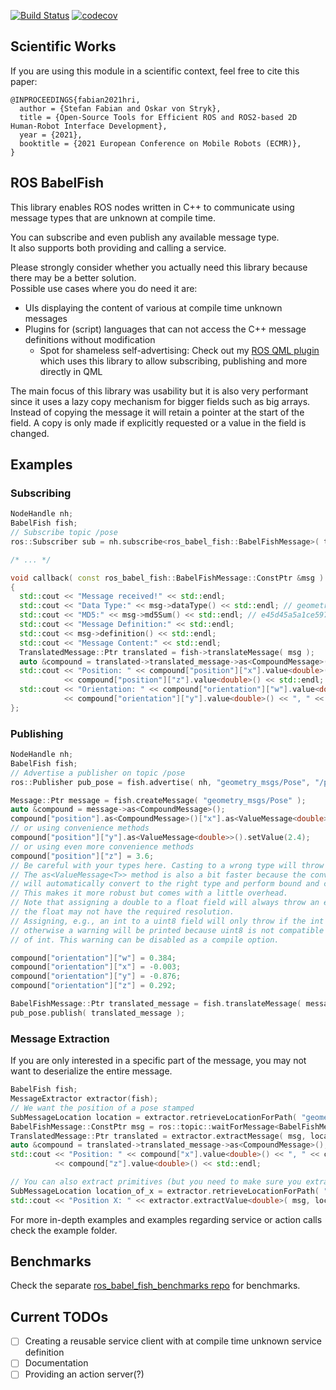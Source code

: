 [![Build Status](https://app.travis-ci.com/StefanFabian/ros_babel_fish.svg?branch=kinetic)](https://app.travis-ci.com/StefanFabian/ros_babel_fish)
[![codecov](https://codecov.io/gh/StefanFabian/ros_babel_fish/branch/master/graph/badge.svg)](https://codecov.io/gh/StefanFabian/ros_babel_fish)

## Scientific Works
If you are using this module in a scientific context, feel free to cite this paper:
```
@INPROCEEDINGS{fabian2021hri,
  author = {Stefan Fabian and Oskar von Stryk},
  title = {Open-Source Tools for Efficient ROS and ROS2-based 2D Human-Robot Interface Development},
  year = {2021},
  booktitle = {2021 European Conference on Mobile Robots (ECMR)},
}
```

## ROS BabelFish
This library enables ROS nodes written in C++ to communicate using message types that are unknown at compile time.

You can subscribe and even publish any available message type.  
It also supports both providing and calling a service.

Please strongly consider whether you actually need this library because there may be a better solution.   
Possible use cases where you do need it are:
* UIs displaying the content of various at compile time unknown messages
* Plugins for (script) languages that can not access the C++ message definitions without modification
  * Spot for shameless self-advertising: Check out my [ROS QML plugin](https://github.com/StefanFabian/qml_ros_plugin) which uses this library to allow subscribing, publishing and more directly in QML 

The main focus of this library was usability but it is also very performant since it uses a lazy copy mechanism for bigger fields such as big arrays.  
Instead of copying the message it will retain a pointer at the start of the field. A copy is only made if explicitly requested or a value in the
field is changed.  

## Examples
### Subscribing
```C++
NodeHandle nh;
BabelFish fish;
// Subscribe topic /pose
ros::Subscriber sub = nh.subscribe<ros_babel_fish::BabelFishMessage>( topic, 1, &callback );

/* ... */

void callback( const ros_babel_fish::BabelFishMessage::ConstPtr &msg )
{
  std::cout << "Message received!" << std::endl;
  std::cout << "Data Type:" << msg->dataType() << std::endl; // geometry_msgs/Pose
  std::cout << "MD5:" << msg->md5Sum() << std::endl; // e45d45a5a1ce597b249e23fb30fc871f
  std::cout << "Message Definition:" << std::endl;
  std::cout << msg->definition() << std::endl;
  std::cout << "Message Content:" << std::endl;
  TranslatedMessage::Ptr translated = fish->translateMessage( msg );
  auto &compound = translated->translated_message->as<CompoundMessage>();
  std::cout << "Position: " << compound["position"]["x"].value<double>() << ", " << compound["position"]["y"].value<double>() << ", "
            << compound["position"]["z"].value<double>() << std::endl;
  std::cout << "Orientation: " << compound["orientation"]["w"].value<double>() << ", " << compound["orientation"]["x"].value<double>() << ", "
            << compound["orientation"]["y"].value<double>() << ", " << compound["orientation"]["z"].value<double>() << std::endl;
};
```

### Publishing
```C++
NodeHandle nh;
BabelFish fish;
// Advertise a publisher on topic /pose
ros::Publisher pub_pose = fish.advertise( nh, "geometry_msgs/Pose", "/pose", 1, true );

Message::Ptr message = fish.createMessage( "geometry_msgs/Pose" );
auto &compound = message->as<CompoundMessage>();
compound["position"].as<CompoundMessage>()["x"].as<ValueMessage<double>>().setValue(1.1);
// or using convenience methods
compound["position"]["y"].as<ValueMessage<double>>().setValue(2.4);
// or using even more convenience methods
compound["position"]["z"] = 3.6;
// Be careful with your types here. Casting to a wrong type will throw an exception!
// The as<ValueMessage<T>> method is also a bit faster because the convenience method
// will automatically convert to the right type and perform bound and compatibility checks.
// This makes it more robust but comes with a little overhead.
// Note that assigning a double to a float field will always throw an exception because
// the float may not have the required resolution.
// Assigning, e.g., an int to a uint8 field will only throw if the int is out of bounds (0-255)
// otherwise a warning will be printed because uint8 is not compatible with all possible values
// of int. This warning can be disabled as a compile option. 

compound["orientation"]["w"] = 0.384;
compound["orientation"]["x"] = -0.003;
compound["orientation"]["y"] = -0.876;
compound["orientation"]["z"] = 0.292;

BabelFishMessage::Ptr translated_message = fish.translateMessage( message );
pub_pose.publish( translated_message );
```

### Message Extraction
If you are only interested in a specific part of the message, you may not want to deserialize the entire message.
```C++
BabelFish fish;
MessageExtractor extractor(fish);
// We want the position of a pose stamped
SubMessageLocation location = extractor.retrieveLocationForPath( "geometry_msgs/PoseStamped", "pose.position" );
BabelFishMessage::ConstPtr msg = ros::topic::waitForMessage<BabelFishMessage>( "/topic" );
TranslatedMessage::Ptr translated = extractor.extractMessage( msg, location );
auto &compound = translated->translated_message->as<CompoundMessage>();
std::cout << "Position: " << compound["x"].value<double>() << ", " << compound["y"].value<double>() << ", "
          << compound["z"].value<double>() << std::endl;

// You can also extract primitives (but you need to make sure you extract the right type or the extractor will throw!)
SubMessageLocation location_of_x = extractor.retrieveLocationForPath( "geometry_msgs/PoseStamped", "pose.position.x" );
std::cout << "Position X: " << extractor.extractValue<double>( msg, location_of_x ) << std::endl;
```

For more in-depth examples and examples regarding service or action calls check the example folder.


## Benchmarks
Check the separate [ros_babel_fish_benchmarks repo](https://github.com/StefanFabian/ros_babel_fish_benchmarks) for benchmarks.

## Current TODOs

- [ ] Creating a reusable service client with at compile time unknown service definition
- [ ] Documentation
- [ ] Providing an action server(?)
